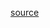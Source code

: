 [source](https://data-explorer.oecd.org/vis?lc=en&df[ds]=dsDisseminateFinalDMZ&df[id]=DSD_EAG_UOE_NON_FIN_STUD%40DF_UOE_NF_RAW_AGE&df[ag]=OECD.EDU.IMEP&df[vs]=1.0&dq=AUT%2BBEL%2BCAN%2BCHL%2BCOL%2BCRI%2BCZE%2BDNK%2BEST%2BFIN%2BFRA%2BDEU%2BGRC%2BHUN%2BISL%2BIRL%2BISR%2BITA%2BJPN%2BKOR%2BLVA%2BLTU%2BLUX%2BMEX%2BNLD%2BNZL%2BNOR%2BPOL%2BPRT%2BSVK%2BSVN%2BESP%2BSWE%2BCHE%2BTUR%2BGBR%2BUSA%2BBRA%2BBGR%2BHRV%2BPER%2BROU%2BAUS.ISCED11_0%2BISCED11_1%2BISCED11_2%2BISCED11_3%2BISCED11_35%2BISCED11_4%2BISCED11_5%2BISCED11_6%2BISCED11_7%2BISCED11_8.ENRL.....A...._T.._T._T&pd=2013%2C2022&to[TIME_PERIOD]=false&vw=tb)